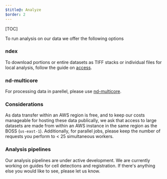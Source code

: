 ```yaml
---
$title@: Analyze
$order: 2
---
```


[TOC]

To run analysis on our data we offer the following options

### ndex

To download portions or entire datasets as TIFF stacks or individual files for local analysis, follow the guide on [access]([url('/content/help/access.md')).

### nd-multicore

For processing data in parellel, please use <a href="https://github.com/rguo123/nd-multicore" target="_blank">nd-multicore</a>.  

### Considerations

As data transfer within an AWS region is free, and to keep our costs manageable for hosting these data publically, we ask that access to large datasets are made from within an AWS instance in the same region as the BOSS (`us-east-1`).  Additionally, for parallel jobs, please keep the number of requests you perform to < 25 simultaneous workers.

### Analysis pipelines

Our analysis pipelines are under active development.  We are currently working on guides for cell detections and registration.  If there's anything else you would like to see, please let us know.